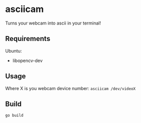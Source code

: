 # asciicam

Turns your webcam into ascii in your terminal!

## Requirements

Ubuntu:
 - libopencv-dev
 
## Usage
Where X is you webcam device number:
```asciicam /dev/videoX```

## Build
```go build```
